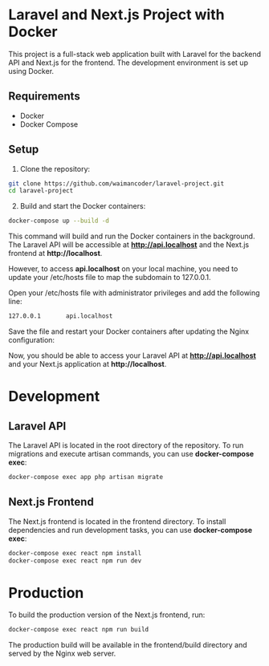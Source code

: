 # Laravel and Next.js Project with Docker

This project is a full-stack web application built with Laravel for the backend API and Next.js for the frontend. The development environment is set up using Docker.

## Requirements

-   Docker
-   Docker Compose

## Setup

1. Clone the repository:

```zsh
git clone https://github.com/waimancoder/laravel-project.git
cd laravel-project
```

2. Build and start the Docker containers:

```zsh
docker-compose up --build -d
```

This command will build and run the Docker containers in the background. The Laravel API will be accessible at **http://api.localhost** and the Next.js frontend at **http://localhost**.

However, to access **api.localhost** on your local machine, you need to update your /etc/hosts file to map the subdomain to 127.0.0.1.

Open your /etc/hosts file with administrator privileges and add the following line:

```zsh
127.0.0.1       api.localhost
```

Save the file and restart your Docker containers after updating the Nginx configuration:

Now, you should be able to access your Laravel API at **http://api.localhost** and your Next.js application at **http://localhost**.

# Development

## Laravel API

The Laravel API is located in the root directory of the repository. To run migrations and execute artisan commands, you can use **docker-compose exec**:

```zsh
docker-compose exec app php artisan migrate
```

## Next.js Frontend

The Next.js frontend is located in the frontend directory. To install dependencies and run development tasks, you can use **docker-compose exec**:

```zsh
docker-compose exec react npm install
docker-compose exec react npm run dev
```

# Production

To build the production version of the Next.js frontend, run:

```zsh
docker-compose exec react npm run build
```

The production build will be available in the frontend/build directory and served by the Nginx web server.
